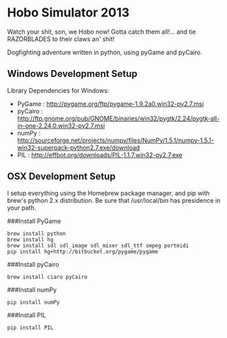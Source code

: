 Hobo Simulator 2013
===================

Watch your shit, son, we Hobo now! Gotta catch them all!... and tie RAZORBLADES to their claws an' shit!

Dogfighting adventure written in python, using pyGame and pyCairo.

Windows Development Setup
-------------------------
Library Dependencies for Windows:
- PyGame :  http://pygame.org/ftp/pygame-1.9.2a0.win32-py2.7.msi
- pyCairo : http://ftp.gnome.org/pub/GNOME/binaries/win32/pygtk/2.24/pygtk-all-in-one-2.24.0.win32-py2.7.msi
- numPy : http://sourceforge.net/projects/numpy/files/NumPy/1.5.1/numpy-1.5.1-win32-superpack-python2.7.exe/download
- PIL : http://effbot.org/downloads/PIL-1.1.7.win32-py2.7.exe


OSX Development Setup
---------------------
I setup everything using the Homebrew package manager, and pip with brew's python 2.x distribution.
Be sure that /usr/local/bin has presidence in your path.

###Install PyGame
```
brew install python
brew install hg
brew install sdl sdl_image sdl_mixer sdl_ttf smpeg portmidi 
pip install hg+http://bitbucket.org/pygame/pygame
```

###Install pyCairo
```
brew install ciaro pyCairo
```

###Install numPy
```
pip install numPy
```

###Install PIL
```
pip install PIL
```

